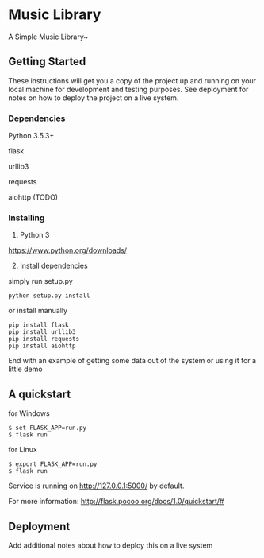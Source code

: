 # Music Library

A Simple Music Library~

## Getting Started

These instructions will get you a copy of the project up and running on your local machine for development and testing purposes. See deployment for notes on how to deploy the project on a live system.

### Dependencies

Python 3.5.3+

flask

urllib3

requests

aiohttp (TODO)

### Installing

1. Python 3

https://www.python.org/downloads/


2. Install dependencies

simply run setup.py

```
python setup.py install
```

or install manually

```
pip install flask
pip install urllib3
pip install requests
pip install aiohttp
```

End with an example of getting some data out of the system or using it for a little demo

## A quickstart


for Windows

```
$ set FLASK_APP=run.py
$ flask run
```

for Linux

```
$ export FLASK_APP=run.py
$ flask run
```

Service is running on http://127.0.0.1:5000/ by default.

For more information: http://flask.pocoo.org/docs/1.0/quickstart/#


## Deployment

Add additional notes about how to deploy this on a live system

